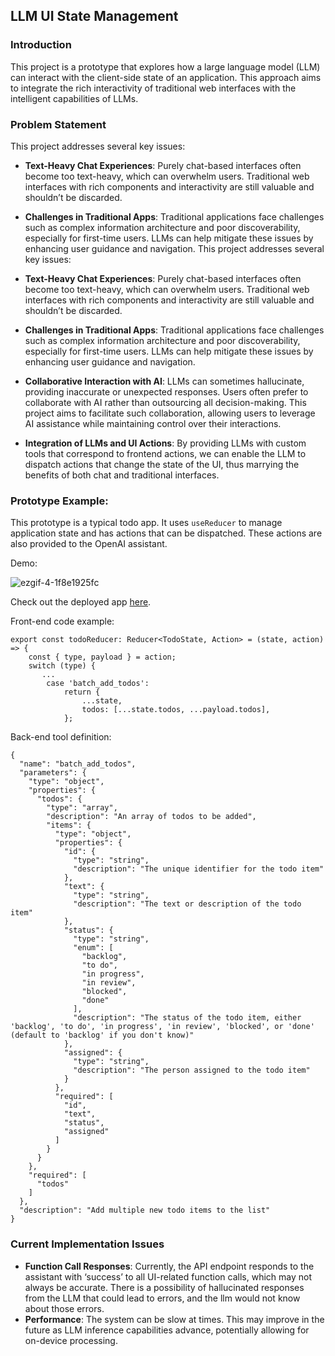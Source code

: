 
## LLM UI State Management

### Introduction

This project is a prototype that explores how a large language model (LLM) can interact with the client-side state of an application. This approach aims to integrate the rich interactivity of traditional web interfaces with the intelligent capabilities of LLMs.

### Problem Statement

This project addresses several key issues:

* **Text-Heavy Chat Experiences**: Purely chat-based interfaces often become too text-heavy, which can overwhelm users. Traditional web interfaces with rich components and interactivity are still valuable and shouldn’t be discarded.
* **Challenges in Traditional Apps**: Traditional applications face challenges such as complex information architecture and poor discoverability, especially for first-time users. LLMs can help mitigate these issues by enhancing user guidance and navigation.
This project addresses several key issues:

* **Text-Heavy Chat Experiences**: Purely chat-based interfaces often become too text-heavy, which can overwhelm users. Traditional web interfaces with rich components and interactivity are still valuable and shouldn’t be discarded.
* **Challenges in Traditional Apps**: Traditional applications face challenges such as complex information architecture and poor discoverability, especially for first-time users. LLMs can help mitigate these issues by enhancing user guidance and navigation.
* **Collaborative Interaction with AI**: LLMs can sometimes hallucinate, providing inaccurate or unexpected responses. Users often prefer to collaborate with AI rather than outsourcing all decision-making. This project aims to facilitate such collaboration, allowing users to leverage AI assistance while maintaining control over their interactions.
* **Integration of LLMs and UI Actions**: By providing LLMs with custom tools that correspond to frontend actions, we can enable the LLM to dispatch actions that change the state of the UI, thus marrying the benefits of both chat and traditional interfaces.

### Prototype Example:

This prototype is a typical todo app. It uses `useReducer` to manage application state and has actions that can be dispatched. These actions are also provided to the OpenAI assistant.

Demo:

![ezgif-4-1f8e1925fc](https://github.com/bwhiting2356/llm-ui-state/assets/16016903/0b3fdc9e-a4d4-445f-9141-abc547afd7f0)

Check out the deployed app [here](https://llm-ui-state.vercel.app/).

Front-end code example:
```
export const todoReducer: Reducer<TodoState, Action> = (state, action) => {
    const { type, payload } = action;
    switch (type) {
       ...
        case 'batch_add_todos':
            return {
                ...state,
                todos: [...state.todos, ...payload.todos],
            };
```

Back-end tool definition:
```
{
  "name": "batch_add_todos",
  "parameters": {
    "type": "object",
    "properties": {
      "todos": {
        "type": "array",
        "description": "An array of todos to be added",
        "items": {
          "type": "object",
          "properties": {
            "id": {
              "type": "string",
              "description": "The unique identifier for the todo item"
            },
            "text": {
              "type": "string",
              "description": "The text or description of the todo item"
            },
            "status": {
              "type": "string",
              "enum": [
                "backlog",
                "to do",
                "in progress",
                "in review",
                "blocked",
                "done"
              ],
              "description": "The status of the todo item, either 'backlog', 'to do', 'in progress', 'in review', 'blocked', or 'done' (default to 'backlog' if you don't know)"
            },
            "assigned": {
              "type": "string",
              "description": "The person assigned to the todo item"
            }
          },
          "required": [
            "id",
            "text",
            "status",
            "assigned"
          ]
        }
      }
    },
    "required": [
      "todos"
    ]
  },
  "description": "Add multiple new todo items to the list"
}
```

### Current Implementation Issues

* **Function Call Responses**: Currently, the API endpoint responds to the assistant with ‘success’ to all  UI-related function calls, which may not always be accurate. There is a possibility of hallucinated responses from the LLM that could lead to errors, and the llm would not know about those errors.
* **Performance**: The system can be slow at times. This may improve in the future as LLM inference capabilities advance, potentially allowing for on-device processing.
